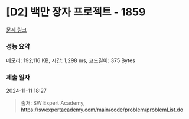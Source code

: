 # [D2] 백만 장자 프로젝트 - 1859 

[문제 링크](https://swexpertacademy.com/main/code/problem/problemDetail.do?contestProbId=AV5LrsUaDxcDFAXc) 

### 성능 요약

메모리: 192,116 KB, 시간: 1,298 ms, 코드길이: 375 Bytes

### 제출 일자

2024-11-11 18:27



> 출처: SW Expert Academy, https://swexpertacademy.com/main/code/problem/problemList.do